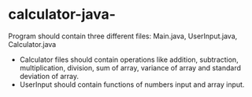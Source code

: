 # calculator-java-
Program should contain three different files: Main.java, UserInput.java, Calculator.java
- Calculator files should contain operations like addition, subtraction, multiplication, division, sum of array, variance of array and standard deviation of array.
- UserInput should contain functions of numbers input and array input.
